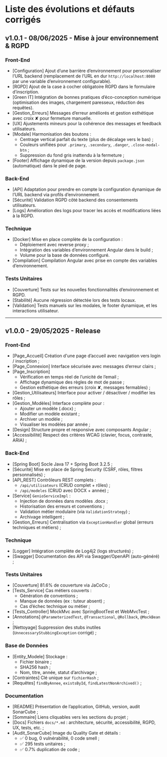 # Liste des évolutions et défauts corrigés

## v1.0.1 - 08/06/2025 - Mise à jour environnement & RGPD

### Front-End

* [Configuration] Ajout d’une barrière d’environnement pour personnaliser l’URL backend (remplacement de l’URL en dur `http://localhost:8080` par une variable d’environnement configurable).
* [RGPD] Ajout de la case à cocher obligatoire RGPD dans le formulaire d’inscription.
* [Green IT] Intégration de bonnes pratiques d’éco-conception numérique (optimisation des images, chargement paresseux, réduction des requêtes).
* [Gestion_Erreurs] Messages d’erreur améliorés et gestion esthétique avec croix ✘ pour fermeture manuelle.
* [UX] Ajustements mineurs pour la cohérence des messages et feedback utilisateurs.
* [Modale] Harmonisation des boutons :
  * Centrage vertical parfait du texte (plus de décalage vers le bas) ;
  * Couleurs unifiées pour `.primary`, `.secondary`, `.danger`, `.close-modal-btn` ;
  * Suppression du fond gris inattendu à la fermeture ;
* [Footer] Affichage dynamique de la version depuis `package.json` (automatique) dans le pied de page.

### Back-End

* [API] Adaptation pour prendre en compte la configuration dynamique de l’URL backend via profils d’environnement.
* [Sécurité] Validation RGPD côté backend des consentements utilisateurs.
* [Logs] Amélioration des logs pour tracer les accès et modifications liées à la RGPD.

### Technique

* [Docker] Mise en place complète de la configuration :
  * Déploiement avec reverse proxy ;
  * Intégration des variables d’environnement Angular dans le build ;
  * Volume pour la base de données configuré.
* [Compilation] Compilation Angular avec prise en compte des variables d’environnement.

### Tests Unitaires

* [Couverture] Tests sur les nouvelles fonctionnalités d’environnement et RGPD.
* [Stabilité] Aucune régression détectée lors des tests locaux.
* [Validation] Tests manuels sur les modales, le footer dynamique, et les interactions utilisateur.

---

## v1.0.0 - 29/05/2025 - Release

### Front-End

* [Page_Accueil] Création d'une page d’accueil avec navigation vers login / inscription ;
* [Page_Connexion] Interface sécurisée avec messages d’erreur clairs ;
* [Page_Inscription]
  * Vérification en temps réel de l’unicité de l’email ;
  * Affichage dynamique des règles de mot de passe ;
  * Gestion esthétique des erreurs (croix ✘, messages fermables) ;
* [Gestion_Utilisateurs] Interface pour activer / désactiver / modifier les rôles ;
* [Gestion_Modèles] Interface complète pour :
  * Ajouter un modèle (.docx) ;
  * Modifier un modèle existant ;
  * Archiver un modèle ;
  * Visualiser les modèles par année ;
* [Design] Structure propre et responsive avec composants Angular ;
* [Accessibilité] Respect des critères WCAG (clavier, focus, contraste, ARIA) ;

### Back-End

* [Spring Boot] Socle Java 17 + Spring Boot 3.2.5 ;
* [Sécurité] Mise en place de Spring Security (CSRF, rôles, filtres personnalisés) ;
* [API_REST] Contrôleurs REST complets :
  * `/api/utilisateurs` (CRUD complet + rôles) ;
  * `/api/modeles` (CRUD avec DOCX + année) ;
* [Service] `GenioServiceImpl` :
  * Injection de données dans modèles .docx ;
  * Historisation des erreurs et conventions ;
  * Validation métier modulaire (via `ValidationStrategy`) ;
  * Archivage intelligent ;
* [Gestion_Erreurs] Centralisation via `ExceptionHandler` global (erreurs techniques et métiers) ;

### Technique

* [Logger] Intégration complète de Log4j2 (logs structurés) ;
* [Swagger] Documentation des API via Swagger/OpenAPI (auto-généré) ;

### Tests Unitaires

* [Couverture] 81.6% de couverture via JaCoCo ;
* [Tests_Service] Cas métiers couverts :
  * Génération de conventions ;
  * Manque de données (ex : tuteur absent) ;
  * Cas d’échec technique ou métier ;
* [Tests_Controller] MockMvc avec SpringBootTest et WebMvcTest ;
* [Annotations] `@ParameterizedTest`, `@Transactional`, `@Rollback`, `@MockBean` ;
* [Nettoyage] Suppression des stubs inutiles (`UnnecessaryStubbingException` corrigé) ;

### Base de Données

* [Entity_Modele] Stockage :
  * Fichier binaire ;
  * SHA256 hash ;
  * Nom, titre, année, statut d’archivage ;
* [Contraintes] Clé unique sur `fichierHash` ;
* [Requêtes] `findByAnnee`, `existsById`, `findLatestNonArchived()` ;

### Documentation

* [README] Présentation de l’application, GitHub, version, audit SonarCube ;
* [Sommaire] Liens cliquables vers les sections du projet ;
* [Docs] Fichiers `docs/*.md` : architecture, sécurité, accessibilité, RGPD, UX, tests, etc. ;
* [Audit_SonarCube] Image du Quality Gate et détails :
  * ✅ 0 bug, 0 vulnérabilité, 0 code smell ;
  * ✅ 295 tests unitaires ;
  * ✅ 0.7% duplication de code ;